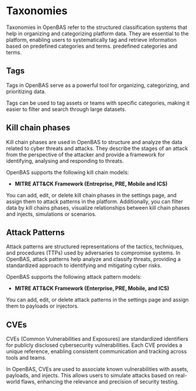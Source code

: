 # Taxonomies

Taxonomies in OpenBAS refer to the structured classification systems that help in organizing and categorizing platform
data. They are essential to the platform, enabling users to systematically tag and retrieve information based on
predefined categories and terms.
predefined categories and terms.

## Tags

Tags in OpenBAS serve as a powerful tool for organizing, categorizing, and prioritizing data.

Tags can be used to tag assets or teams with specific categories, making it easier to filter and search through large
datasets.

## Kill chain phases

Kill chain phases are used in OpenBAS to structure and analyze the data related to cyber threats and attacks. They
describe the stages of an attack from the perspective of the attacker and provide a framework for identifying, analysing
and responding to threats.

OpenBAS supports the following kill chain models:

- **MITRE ATT&CK Framework (Entreprise, PRE, Mobile and ICS)**

You can add, edit, or delete kill chain phases in the settings page, and assign them to attack patterns in the platform.
Additionally, you can filter data by kill chains phases, visualize relationships between kill chain phases and
injects, simulations or scenarios.

## Attack Patterns

Attack patterns are structured representations of the tactics, techniques, and procedures (TTPs) used by adversaries to
compromise systems. In OpenBAS, attack patterns help analyze and classify threats, providing a standardized approach to
identifying and mitigating cyber risks.

OpenBAS supports the following attack pattern models:

- **MITRE ATT&CK Framework (Enterprise, PRE, Mobile, and ICS)**

You can add, edit, or delete attack patterns in the settings page and assign them to payloads or injectors.

## CVEs

CVEs (Common Vulnerabilities and Exposures) are standardized identifiers for publicly disclosed cybersecurity
vulnerabilities. Each CVE provides a unique reference, enabling consistent communication and tracking across tools and
teams.

In OpenBAS, CVEs are used to associate known vulnerabilities with assets, payloads, and injects. This allows users to
simulate attacks based on real-world flaws, enhancing the relevance and precision of security testing.

